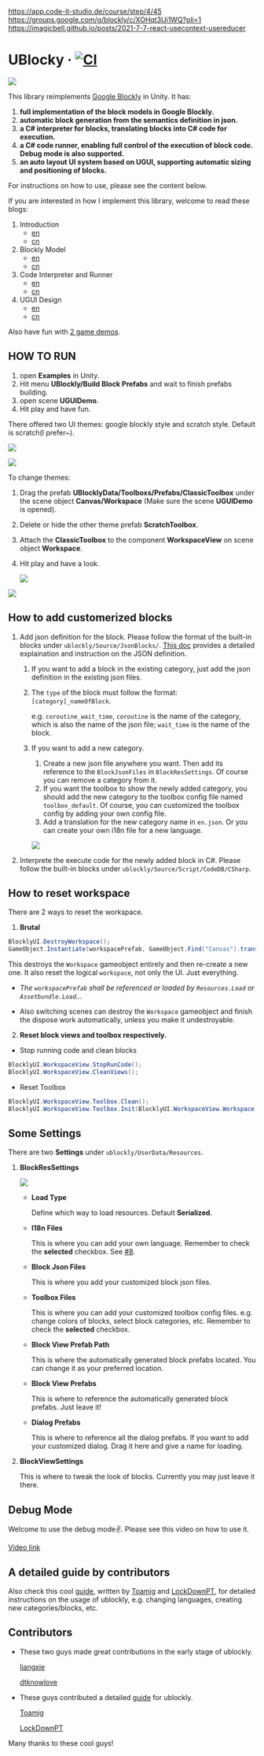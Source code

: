 https://app.code-it-studio.de/course/step/4/45
https://groups.google.com/g/blockly/c/XOHqt3Ui1WQ?pli=1
https://imagicbell.github.io/posts/2021-7-7-react-usecontext-usereducer

# UBlocky &middot; [![CI](https://github.com/imagicbell/ublockly/actions/workflows/ci.yml/badge.svg)](https://github.com/imagicbell/ublockly/actions/workflows/ci.yml)

![](Doc/glimpse.png)



This library reimplements [Google Blockly](https://developers.google.com/blockly) in Unity. It has:

1. **full implementation of the block models in Google Blockly.**
2. **automatic block generation from the semantics definition in json.**
3. **a C# interpreter for blocks, translating blocks into C# code for execution.**
4. **a C# code runner, enabling full control of the execution of block code. Debug mode is also supported.**
5. **an auto layout UI system based on UGUI, supporting automatic sizing and positioning of blocks.**

For instructions on how to use, please see the content below.

If you are interested in how I implement this library, welcome to read these blogs:

1. Introduction
   * [en](https://imagicbell.github.io/posts/2021-6-10-ublockly-introduction)
   * [cn](https://imagicbell.github.io/posts/2017-10-11-blockly-one)
2. Blockly Model
   * [en](https://imagicbell.github.io/posts/2021-6-11-ublockly-model)
   * [cn](https://imagicbell.github.io/posts/2017-10-14-blockly-two)
3. Code Interpreter and Runner
   * [en](https://imagicbell.github.io/posts/2021-6-12-ublockly-interpreter-runner)
   * [cn](https://imagicbell.github.io/posts/2017-10-22-blockly-three)
4. UGUI Design
   * [en](https://imagicbell.github.io/posts/2021-6-13-ublockly-ugui)
   * [cn](https://imagicbell.github.io/posts/2017-10-31-blockly-four)


Also have fun with [2 game demos](https://github.com/imagicbell/ublocklygame).

## HOW TO RUN

1. open **Examples** in Unity.
2. Hit menu **UBlockly/Build Block Prefabs** and wait to finish prefabs building.
3. open scene **UGUIDemo**.
4. Hit play and have fun. 

There offered two UI themes: google blockly style and scratch style. Default is scratch(I prefer~).

![](Doc/google_ui.png)

![](Doc/sratch_ui.png)

To change themes:

1. Drag the prefab **UBlocklyData/Toolboxs/Prefabs/ClassicToolbox** under the scene object **Canvas/Workspace** (Make sure the scene **UGUIDemo** is opened).

2. Delete or hide the other theme prefab **ScratchToolbox**.

3. Attach the **ClassicToolbox** to the component **WorkspaceView** on scene object **Workspace**.

4. Hit play and have a look.

   ![](Doc/changeui_1.png)

![](Doc/changeui_2.png)



## How to add customerized blocks

1. Add json definition for the block. Please follow the format of the built-in blocks under `ublockly/Source/JsonBlocks/`. [This doc](https://hackmd.io/@beBvDP44ShyK5VorFbhGcw/H1Qbb1HBu#Create-a-new-block) provides a detailed explaination and instruction on the JSON definition.

   1. If you want to add a block in the existing category, just add the json definition in the existing json files.

   2. The `type` of the block must follow the format: `[category]_nameOfBlock`. 

      e.g. `coroutine_wait_time`, `coroutine` is the name of the category, which is also the name of the json file; `wait_time` is the name of the block.

   3. If you want to add a new category. 

      1. Create a new json file anywhere you want. Then add its reference to the `BlockJsonFiles` in `BlockResSettings`. Of course you can remove a category from it.
      2. If you want the toolbox to show the newly added category, you should add the new category to the toolbox config file named `toolbox_default`. Of course, you can customized the toolbox config by adding your own config file.
      3. Add a translation for the new category name in `en.json`. Or you can create your own i18n file for a new language.

      ![](Doc/blockressettings.png)

2. Interprete the execute code for the newly added block in C#. Please follow the built-in blocks under `ublockly/Source/Script/CodeDB/CSharp`.

   

## How to reset workspace

There are 2 ways to reset the workspace.

1. **Brutal**

```c#
BlocklyUI.DestroyWorkspace();
GameObject.Instantiate(workspacePrefab, GameObject.Find("Canvas").transform);
```

This destroys the `Workspace` gameobject entirely and then re-create a new one. It also reset the logical `workspace`, not only the UI. Just everything.

- *The `workspacePrefab` shall be referenced or loaded by `Resources.Load` or `Assetbundle.Load`...*  

- Also switching scenes can destroy the  `Workspace` gameobject and finish the dispose work automatically, unless you make it undestroyable.

  

2. **Reset block views and toolbox respectively.**

- Stop running code and clean blocks

```c#
BlocklyUI.WorkspaceView.StopRunCode();
BlocklyUI.WorkspaceView.CleanViews();
```

- Reset Toolbox

```c#
BlocklyUI.WorkspaceView.Toolbox.Clean();
BlocklyUI.WorkspaceView.Toolbox.Init(BlocklyUI.WorkspaceView.Workspace, ToolboxConfig.Load());
```



## Some Settings

There are two **Settings** under `ublockly/UserData/Resources`.

1. <a id="blockressettings">**BlockResSettings**</a>

   ![](Doc/settings1.png)

   * **Load Type**

     Define which way to load resources. Default **Serialized**.

   * **I18n Files**

     This is where you can add your own language. Remember to check the **selected** checkbox. See [#8](https://github.com/imagicbell/ublockly/issues/8).

   * **Block Json Files**

     This is where you add your customized block json files.

   * **Toolbox Files**

     This is where you can add your customized toolbox config files. e.g. change colors of blocks, select block categories, etc. Remember to check the **selected** checkbox.

   * **Block View Prefab Path**

     This is where the automatically generated block prefabs located. You can change it as your preferred location.

   * **Block View Prefabs**

     This is where to reference the automatically generated block prefabs. Just leave it!

   * **Dialog Prefabs**

     This is where to reference all the dialog prefabs. If you want to add your customized dialog. Drag it here and give a name for loading.

2. **BlockViewSettings**

   This is where to tweak the look of blocks. Currently you may just leave it there.



## Debug Mode

Welcome to use the debug mode:v:. Please see this video on how to use it.

[Video link](https://youtu.be/jVWgKLCPQPA)



## A detailed guide by contributors

   Also check this cool [guide](https://hackmd.io/@beBvDP44ShyK5VorFbhGcw/H1Qbb1HBu), written by [Toamig](https://github.com/toamig) and [LockDownPT](https://github.com/LockDownPT), for detailed instructions on the usage of ublockly, e.g. changing languages, creating new categories/blocks, etc.


## Contributors

   * These two guys made great contributions in the early stage of ublockly.

      [liangxie](https://github.com/liangxieq)

      [dtknowlove](https://github.com/dtknowlove)
      
   * These guys contributed a detailed [guide](https://hackmd.io/@beBvDP44ShyK5VorFbhGcw/H1Qbb1HBu) for ublockly.

      [Toamig](https://github.com/toamig)

      [LockDownPT](https://github.com/LockDownPT)
      

   Many thanks to these cool guys!
      

